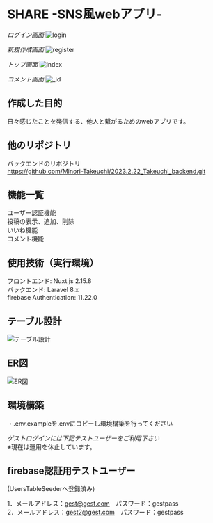 # SHARE -SNS風webアプリ-
*ログイン画面*
![login](https://user-images.githubusercontent.com/119908511/220498632-69b87ec2-2ce2-4c36-b384-7b3ccd956225.png)

*新規作成画面*
![register](https://user-images.githubusercontent.com/119908511/220498645-d6851793-61f2-4eda-bbed-53b39240c456.png)

*トップ画面*
![index](https://user-images.githubusercontent.com/119908511/220498662-349a60ee-817f-4b55-8cef-3ac374234506.png)

*コメント画面*
![_id](https://user-images.githubusercontent.com/119908511/220498673-0fcb4828-e943-44a1-907f-30f2c5828e01.png)

## 作成した目的
日々感じたことを発信する、他人と繋がるためのwebアプリです。

## 他のリポジトリ
バックエンドのリポジトリ  
https://github.com/Minori-Takeuchi/2023.2.22_Takeuchi_backend.git

## 機能一覧
ユーザー認証機能  
投稿の表示、追加、削除  
いいね機能  
コメント機能

## 使用技術（実行環境）
フロントエンド: Nuxt.js 2.15.8  
バックエンド: Laravel 8.x  
firebase Authentication: 11.22.0

## テーブル設計
![テーブル設計](https://user-images.githubusercontent.com/119908511/220498717-5ebd6e0d-3762-4eee-ba8c-b75589ee6a47.png)

## ER図
![ER図](https://user-images.githubusercontent.com/119908511/220498736-67fbe0a7-d588-4dff-b007-bb9fa12e5e7f.png)

## 環境構築
・.env.exampleを.envにコピーし環境構築を行ってください  

*ゲストログインには下記テストユーザーをご利用下さい*  
※現在は運用を休止しています。

## firebase認証用テストユーザー
(UsersTableSeederへ登録済み)

1．メールアドレス：gest@gest.com　パスワード：gestpass  
2．メールアドレス：gest2@gest.com　パスワード：gestpass
